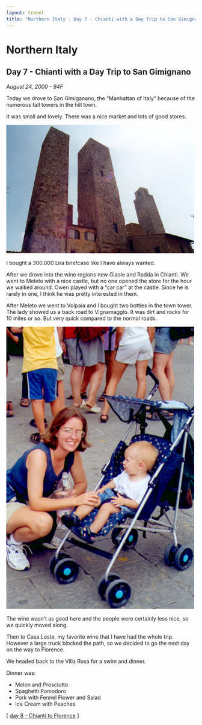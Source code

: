 ```yaml
---
layout: travel
title: "Northern Italy : Day 7 - Chianti with a Day Trip to San Gimignano"
---
```


Northern Italy
==============

Day 7 - Chianti with a Day Trip to San Gimignano
------------------------------------------------

*August 24, 2000 - 94F*

Today we drove to San Gimiganano, the “Manhattan of Italy” because of
the numerous tall towers in the hill town.

It was small and lovely. There was a nice market and lots of good
stores.

<a href="/assets/images/travel/italy/sang_towers.jpg" title="Towers of San Gimiganano"><img src="/assets/images/travel/italy/sang_towers.jpg" width="500"></a>

I bought a 300.000 Lira briefcase like I have always wanted.

After we drove into the wine regions new Giaole and Radda in Chianti. We
went to Meleto with a nice castle, but no one opened the store for the
hour we walked around. Owen played with a “car car” at the castle. Since
he is rarely in one, I think he was pretty interested in them.

After Meleto we went to Volpaia and I bought two bottles in the town
tower. The lady showed us a back road to Vignamaggio. It was dirt and
rocks for 10 miles or so. But very quick compared to the normal roads.

<a href="/assets/images/travel/italy/sienna_ang_owen.jpg" title="Angela with Owen"><img src="/assets/images/travel/italy/sienna_ang_owen.jpg" alt="Angela with Owen" width="500"></a>

The wine wasn’t as good here and the people were certainly less nice, so
we quickly moved along.

Then to Casa Loste, my favorite wine that I have had the whole trip.
However a large truck blocked the path, so we decided to go the next day
on the way to Florence.

We headed back to the Villa Rosa for a swim and dinner.

Dinner was:

-   Melon and Prosciutto
-   Spaghetti Pomodoro
-   Pork with Fennel Flower and Salad
-   Ice Cream with Peaches

\[ [day 8 - Chianti to Florence](/travel/italy/day8.html) \]
